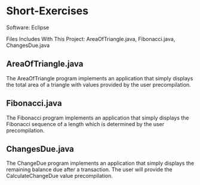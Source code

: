 # Short-Exercises

Software:
Eclipse

Files Includes With This Project:
AreaOfTriangle.java, Fibonacci.java, ChangesDue.java

AreaOfTriangle.java
-------------------
The AreaOfTriangle program implements an application that simply displays the total area of a triangle with values provided by the user precompilation. 

Fibonacci.java 
--------------
The Fibonacci program implements an application that simply displays the Fibonacci sequence of a length which is determined by the user precompilation.

ChangesDue.java
---------------
The ChangeDue program implements an application that simply displays the remaining balance due after a transaction. The user will provide the CalculateChangeDue 
value precompilation.
